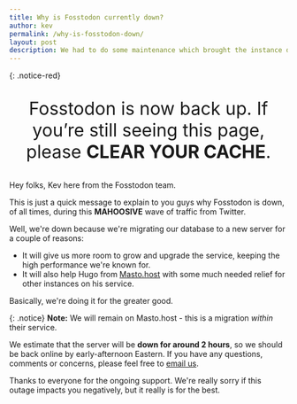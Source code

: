 ```yaml
---
title: Why is Fosstodon currently down?
author: kev
permalink: /why-is-fosstodon-down/
layout: post
description: We had to do some maintenance which brought the instance down for a while. Sorry about that.
---
```

{: .notice-red}
<p style="font-size:2rem;text-align:center;">Fosstodon is now back up. If you’re still seeing this page, please <b>CLEAR YOUR CACHE</b>.</p>


Hey folks, Kev here from the Fosstodon team.

This is just a quick message to explain to you guys why Fosstodon is down, of all times, during this **MAHOOSIVE** wave of traffic from Twitter.

Well, we're down because we're migrating our database to a new server for a couple of reasons:

* It will give us more room to grow and upgrade the service, keeping the high performance we're known for.
* It will also help Hugo from [Masto.host](https://masto.host) with some much needed relief for other instances on his service.

Basically, we're doing it for the greater good.

{: .notice}
**Note:** We will remain on Masto.host - this is a migration *within* their service.

We estimate that the server will be **down for around 2 hours**, so we should be back online by early-afternoon Eastern. If you have any questions, comments or concerns, please feel free to [email us](mailto:mail@fosstodon.org).

Thanks to everyone for the ongoing support. We're really sorry if this outage impacts you negatively, but it really is for the best.
